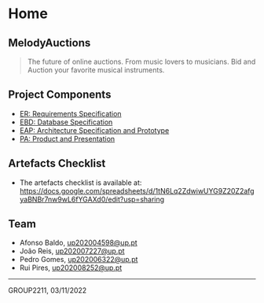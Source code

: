# Home

## MelodyAuctions

> The future of online auctions. From music lovers to musicians. Bid and Auction your favorite musical instruments.

## Project Components 
- [ER: Requirements Specification](../../wiki/er) 
- [EBD: Database Specification](../../wiki/ebd) 
- [EAP: Architecture Specification and Prototype](../../wiki/eap) 
- [PA: Product and Presentation](../../wiki/pa)
## Artefacts Checklist 
- The artefacts checklist is available at: https://docs.google.com/spreadsheets/d/1tN6Lq2ZdwiwUYG9Z20Z2afgyaBNBr7nw9wL6fYGAXd0/edit?usp=sharing 

## Team 
* Afonso Baldo, [up202004598@up.pt](mailto:up202004598@up.pt)
* João Reis, [up202007227@up.pt](mailto:up202007227@up.pt)
* Pedro Gomes, [up202006322@up.pt](mailto:up202006322@up.pt)
* Rui Pires, [up202008252@up.pt](mailto:up202008252@up.pt)
---
GROUP2211, 03/11/2022
